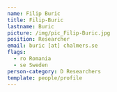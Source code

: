 ```yaml
---
name: Filip Buric
title: Filip-Buric
lastname: Buric
picture: /img/pic_Filip-Buric.jpg
position: Researcher
email: buric [at] chalmers.se
flags:
  - ro Romania
  - se Sweden
person-category: D Researchers
template: people/profile
---
```

